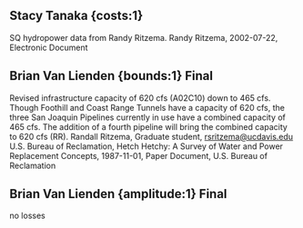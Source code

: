 ## Stacy Tanaka {costs:1} 
SQ hydropower data from Randy Ritzema.
Randy Ritzema, 2002-07-22, Electronic Document

## Brian Van Lienden {bounds:1} Final
Revised infrastructure capacity of 620 cfs (A02C10) down to 465 cfs.  Though Foothill and Coast Range Tunnels have a capacity of 620 cfs, the three San Joaquin Pipelines currently in use have a combined capacity of 465 cfs.  The addition of a fourth pipeline will bring the combined capacity to 620 cfs (RR).
Randall Ritzema, Graduate student, rsritzema@ucdavis.edu
U.S. Bureau of Reclamation, Hetch Hetchy: A Survey of Water and Power Replacement Concepts, 1987-11-01, Paper Document, U.S. Bureau of Reclamation

## Brian Van Lienden {amplitude:1} Final
no losses
